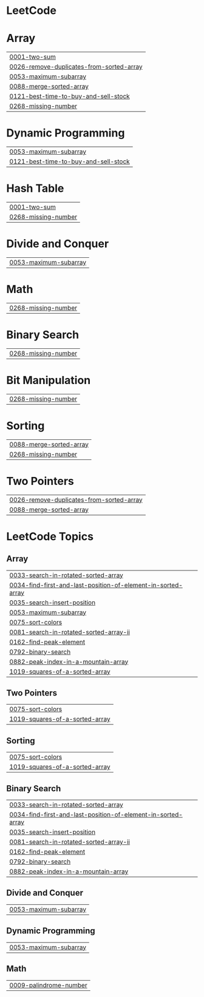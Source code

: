 # LeetCode


# Array
|  |
| ------- |
| [0001-two-sum](https://github.com/nikesm98/LeetCode/tree/master/0001-two-sum) |
| [0026-remove-duplicates-from-sorted-array](https://github.com/nikesm98/LeetCode-GitHub/tree/master/0026-remove-duplicates-from-sorted-array) |
| [0053-maximum-subarray](https://github.com/nikesm98/LeetCode-GitHub/tree/master/0053-maximum-subarray) |
| [0088-merge-sorted-array](https://github.com/nikesm98/LeetCode-GitHub/tree/master/0088-merge-sorted-array) |
| [0121-best-time-to-buy-and-sell-stock](https://github.com/nikesm98/LeetCode/tree/master/0121-best-time-to-buy-and-sell-stock) |
| [0268-missing-number](https://github.com/nikesm98/LeetCode-GitHub/tree/master/0268-missing-number) |
# Dynamic Programming
|  |
| ------- |
| [0053-maximum-subarray](https://github.com/nikesm98/LeetCode-GitHub/tree/master/0053-maximum-subarray) |
| [0121-best-time-to-buy-and-sell-stock](https://github.com/nikesm98/LeetCode/tree/master/0121-best-time-to-buy-and-sell-stock) |
# Hash Table
|  |
| ------- |
| [0001-two-sum](https://github.com/nikesm98/LeetCode/tree/master/0001-two-sum) |
| [0268-missing-number](https://github.com/nikesm98/LeetCode-GitHub/tree/master/0268-missing-number) |
# Divide and Conquer
|  |
| ------- |
| [0053-maximum-subarray](https://github.com/nikesm98/LeetCode-GitHub/tree/master/0053-maximum-subarray) |
# Math
|  |
| ------- |
| [0268-missing-number](https://github.com/nikesm98/LeetCode-GitHub/tree/master/0268-missing-number) |
# Binary Search
|  |
| ------- |
| [0268-missing-number](https://github.com/nikesm98/LeetCode-GitHub/tree/master/0268-missing-number) |
# Bit Manipulation
|  |
| ------- |
| [0268-missing-number](https://github.com/nikesm98/LeetCode-GitHub/tree/master/0268-missing-number) |
# Sorting
|  |
| ------- |
| [0088-merge-sorted-array](https://github.com/nikesm98/LeetCode-GitHub/tree/master/0088-merge-sorted-array) |
| [0268-missing-number](https://github.com/nikesm98/LeetCode-GitHub/tree/master/0268-missing-number) |
# Two Pointers
|  |
| ------- |
| [0026-remove-duplicates-from-sorted-array](https://github.com/nikesm98/LeetCode-GitHub/tree/master/0026-remove-duplicates-from-sorted-array) |
| [0088-merge-sorted-array](https://github.com/nikesm98/LeetCode-GitHub/tree/master/0088-merge-sorted-array) |
<!---LeetCode Topics Start-->
# LeetCode Topics
## Array
|  |
| ------- |
| [0033-search-in-rotated-sorted-array](https://github.com/nikesm98/LeetCode-GitHub/tree/master/0033-search-in-rotated-sorted-array) |
| [0034-find-first-and-last-position-of-element-in-sorted-array](https://github.com/nikesm98/LeetCode-GitHub/tree/master/0034-find-first-and-last-position-of-element-in-sorted-array) |
| [0035-search-insert-position](https://github.com/nikesm98/LeetCode-GitHub/tree/master/0035-search-insert-position) |
| [0053-maximum-subarray](https://github.com/nikesm98/LeetCode-GitHub/tree/master/0053-maximum-subarray) |
| [0075-sort-colors](https://github.com/nikesm98/LeetCode-GitHub/tree/master/0075-sort-colors) |
| [0081-search-in-rotated-sorted-array-ii](https://github.com/nikesm98/LeetCode-GitHub/tree/master/0081-search-in-rotated-sorted-array-ii) |
| [0162-find-peak-element](https://github.com/nikesm98/LeetCode-GitHub/tree/master/0162-find-peak-element) |
| [0792-binary-search](https://github.com/nikesm98/LeetCode-GitHub/tree/master/0792-binary-search) |
| [0882-peak-index-in-a-mountain-array](https://github.com/nikesm98/LeetCode-GitHub/tree/master/0882-peak-index-in-a-mountain-array) |
| [1019-squares-of-a-sorted-array](https://github.com/nikesm98/LeetCode-GitHub/tree/master/1019-squares-of-a-sorted-array) |
## Two Pointers
|  |
| ------- |
| [0075-sort-colors](https://github.com/nikesm98/LeetCode-GitHub/tree/master/0075-sort-colors) |
| [1019-squares-of-a-sorted-array](https://github.com/nikesm98/LeetCode-GitHub/tree/master/1019-squares-of-a-sorted-array) |
## Sorting
|  |
| ------- |
| [0075-sort-colors](https://github.com/nikesm98/LeetCode-GitHub/tree/master/0075-sort-colors) |
| [1019-squares-of-a-sorted-array](https://github.com/nikesm98/LeetCode-GitHub/tree/master/1019-squares-of-a-sorted-array) |
## Binary Search
|  |
| ------- |
| [0033-search-in-rotated-sorted-array](https://github.com/nikesm98/LeetCode-GitHub/tree/master/0033-search-in-rotated-sorted-array) |
| [0034-find-first-and-last-position-of-element-in-sorted-array](https://github.com/nikesm98/LeetCode-GitHub/tree/master/0034-find-first-and-last-position-of-element-in-sorted-array) |
| [0035-search-insert-position](https://github.com/nikesm98/LeetCode-GitHub/tree/master/0035-search-insert-position) |
| [0081-search-in-rotated-sorted-array-ii](https://github.com/nikesm98/LeetCode-GitHub/tree/master/0081-search-in-rotated-sorted-array-ii) |
| [0162-find-peak-element](https://github.com/nikesm98/LeetCode-GitHub/tree/master/0162-find-peak-element) |
| [0792-binary-search](https://github.com/nikesm98/LeetCode-GitHub/tree/master/0792-binary-search) |
| [0882-peak-index-in-a-mountain-array](https://github.com/nikesm98/LeetCode-GitHub/tree/master/0882-peak-index-in-a-mountain-array) |
## Divide and Conquer
|  |
| ------- |
| [0053-maximum-subarray](https://github.com/nikesm98/LeetCode-GitHub/tree/master/0053-maximum-subarray) |
## Dynamic Programming
|  |
| ------- |
| [0053-maximum-subarray](https://github.com/nikesm98/LeetCode-GitHub/tree/master/0053-maximum-subarray) |
## Math
|  |
| ------- |
| [0009-palindrome-number](https://github.com/nikesm98/LeetCode-GitHub/tree/master/0009-palindrome-number) |
<!---LeetCode Topics End-->
